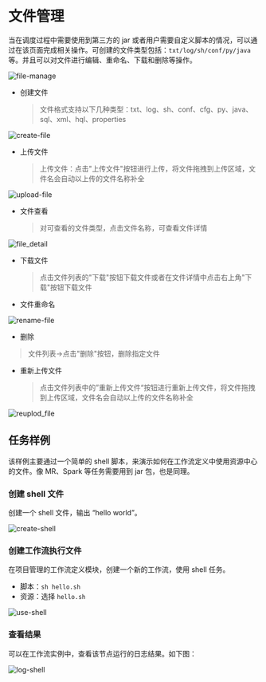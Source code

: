 # 文件管理

当在调度过程中需要使用到第三方的 jar 或者用户需要自定义脚本的情况，可以通过在该页面完成相关操作。可创建的文件类型包括：`txt/log/sh/conf/py/java` 等。并且可以对文件进行编辑、重命名、下载和删除等操作。

![file-manage](/img/new_ui/dev/resource/file-manage.png)

* 创建文件

  > 文件格式支持以下几种类型：txt、log、sh、conf、cfg、py、java、sql、xml、hql、properties

![create-file](/img/new_ui/dev/resource/create-file.png)

* 上传文件
  > 上传文件：点击"上传文件"按钮进行上传，将文件拖拽到上传区域，文件名会自动以上传的文件名称补全

![upload-file](/img/new_ui/dev/resource/upload-file.png)

* 文件查看

  > 对可查看的文件类型，点击文件名称，可查看文件详情

![file_detail](/img/file_detail_en.png)

* 下载文件

  > 点击文件列表的"下载"按钮下载文件或者在文件详情中点击右上角"下载"按钮下载文件

* 文件重命名

![rename-file](/img/new_ui/dev/resource/rename-file.png)

* 删除

>  文件列表->点击"删除"按钮，删除指定文件

* 重新上传文件

  > 点击文件列表中的”重新上传文件“按钮进行重新上传文件，将文件拖拽到上传区域，文件名会自动以上传的文件名称补全

![reuplod_file](/img/reupload_file_en.png)

## 任务样例

该样例主要通过一个简单的 shell 脚本，来演示如何在工作流定义中使用资源中心的文件。像 MR、Spark 等任务需要用到 jar 包，也是同理。

### 创建 shell 文件

创建一个 shell 文件，输出 “hello world”。

![create-shell](/img/new_ui/dev/resource/demo/file-demo01.png)

### 创建工作流执行文件

在项目管理的工作流定义模块，创建一个新的工作流，使用 shell 任务。

- 脚本：`sh hello.sh`
- 资源：选择 `hello.sh`

![use-shell](/img/new_ui/dev/resource/demo/file-demo02.png)

### 查看结果

可以在工作流实例中，查看该节点运行的日志结果。如下图：

![log-shell](/img/new_ui/dev/resource/demo/file-demo03.png)




